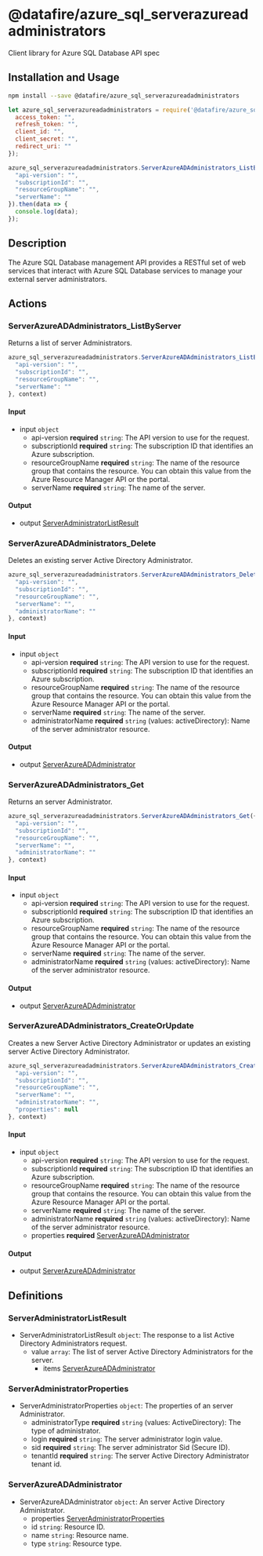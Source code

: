 # @datafire/azure_sql_serverazureadadministrators

Client library for Azure SQL Database API spec

## Installation and Usage
```bash
npm install --save @datafire/azure_sql_serverazureadadministrators
```
```js
let azure_sql_serverazureadadministrators = require('@datafire/azure_sql_serverazureadadministrators').create({
  access_token: "",
  refresh_token: "",
  client_id: "",
  client_secret: "",
  redirect_uri: ""
});

azure_sql_serverazureadadministrators.ServerAzureADAdministrators_ListByServer({
  "api-version": "",
  "subscriptionId": "",
  "resourceGroupName": "",
  "serverName": ""
}).then(data => {
  console.log(data);
});
```

## Description

The Azure SQL Database management API provides a RESTful set of web services that interact with Azure SQL Database services to manage your external server administrators.

## Actions

### ServerAzureADAdministrators_ListByServer
Returns a list of server Administrators.


```js
azure_sql_serverazureadadministrators.ServerAzureADAdministrators_ListByServer({
  "api-version": "",
  "subscriptionId": "",
  "resourceGroupName": "",
  "serverName": ""
}, context)
```

#### Input
* input `object`
  * api-version **required** `string`: The API version to use for the request.
  * subscriptionId **required** `string`: The subscription ID that identifies an Azure subscription.
  * resourceGroupName **required** `string`: The name of the resource group that contains the resource. You can obtain this value from the Azure Resource Manager API or the portal.
  * serverName **required** `string`: The name of the server.

#### Output
* output [ServerAdministratorListResult](#serveradministratorlistresult)

### ServerAzureADAdministrators_Delete
Deletes an existing server Active Directory Administrator.


```js
azure_sql_serverazureadadministrators.ServerAzureADAdministrators_Delete({
  "api-version": "",
  "subscriptionId": "",
  "resourceGroupName": "",
  "serverName": "",
  "administratorName": ""
}, context)
```

#### Input
* input `object`
  * api-version **required** `string`: The API version to use for the request.
  * subscriptionId **required** `string`: The subscription ID that identifies an Azure subscription.
  * resourceGroupName **required** `string`: The name of the resource group that contains the resource. You can obtain this value from the Azure Resource Manager API or the portal.
  * serverName **required** `string`: The name of the server.
  * administratorName **required** `string` (values: activeDirectory): Name of the server administrator resource.

#### Output
* output [ServerAzureADAdministrator](#serverazureadadministrator)

### ServerAzureADAdministrators_Get
Returns an server Administrator.


```js
azure_sql_serverazureadadministrators.ServerAzureADAdministrators_Get({
  "api-version": "",
  "subscriptionId": "",
  "resourceGroupName": "",
  "serverName": "",
  "administratorName": ""
}, context)
```

#### Input
* input `object`
  * api-version **required** `string`: The API version to use for the request.
  * subscriptionId **required** `string`: The subscription ID that identifies an Azure subscription.
  * resourceGroupName **required** `string`: The name of the resource group that contains the resource. You can obtain this value from the Azure Resource Manager API or the portal.
  * serverName **required** `string`: The name of the server.
  * administratorName **required** `string` (values: activeDirectory): Name of the server administrator resource.

#### Output
* output [ServerAzureADAdministrator](#serverazureadadministrator)

### ServerAzureADAdministrators_CreateOrUpdate
Creates a new Server Active Directory Administrator or updates an existing server Active Directory Administrator.


```js
azure_sql_serverazureadadministrators.ServerAzureADAdministrators_CreateOrUpdate({
  "api-version": "",
  "subscriptionId": "",
  "resourceGroupName": "",
  "serverName": "",
  "administratorName": "",
  "properties": null
}, context)
```

#### Input
* input `object`
  * api-version **required** `string`: The API version to use for the request.
  * subscriptionId **required** `string`: The subscription ID that identifies an Azure subscription.
  * resourceGroupName **required** `string`: The name of the resource group that contains the resource. You can obtain this value from the Azure Resource Manager API or the portal.
  * serverName **required** `string`: The name of the server.
  * administratorName **required** `string` (values: activeDirectory): Name of the server administrator resource.
  * properties **required** [ServerAzureADAdministrator](#serverazureadadministrator)

#### Output
* output [ServerAzureADAdministrator](#serverazureadadministrator)



## Definitions

### ServerAdministratorListResult
* ServerAdministratorListResult `object`: The response to a list Active Directory Administrators request.
  * value `array`: The list of server Active Directory Administrators for the server.
    * items [ServerAzureADAdministrator](#serverazureadadministrator)

### ServerAdministratorProperties
* ServerAdministratorProperties `object`: The properties of an server Administrator.
  * administratorType **required** `string` (values: ActiveDirectory): The type of administrator.
  * login **required** `string`: The server administrator login value.
  * sid **required** `string`: The server administrator Sid (Secure ID).
  * tenantId **required** `string`: The server Active Directory Administrator tenant id.

### ServerAzureADAdministrator
* ServerAzureADAdministrator `object`: An server Active Directory Administrator.
  * properties [ServerAdministratorProperties](#serveradministratorproperties)
  * id `string`: Resource ID.
  * name `string`: Resource name.
  * type `string`: Resource type.


